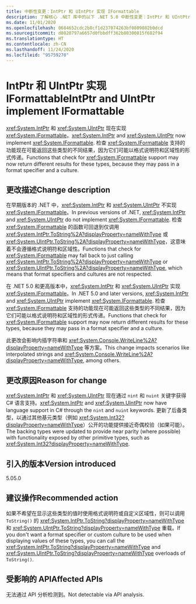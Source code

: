 ```yaml
---
title: 中断性变更：IntPtr 和 UIntPtr 实现 IFormattable
description: 了解核心 .NET 库中的以下 .NET 5.0 中断性变更：IntPtr 和 UIntPtr 现在实现了 IFormattable。
ms.date: 11/01/2020
ms.openlocfilehash: 0684652cdc2b8cf1d237074263bf0809082b0dcd
ms.sourcegitcommit: d8020797a6657d0fbbdff362b80300815f682f94
ms.translationtype: HT
ms.contentlocale: zh-CN
ms.lasthandoff: 11/24/2020
ms.locfileid: "95759270"
---
```

# <a name="intptr-and-uintptr-implement-iformattable"></a><span data-ttu-id="ed938-103">IntPtr 和 UIntPtr 实现 IFormattable</span><span class="sxs-lookup"><span data-stu-id="ed938-103">IntPtr and UIntPtr implement IFormattable</span></span>

<span data-ttu-id="ed938-104"><xref:System.IntPtr> 和 <xref:System.UIntPtr> 现在实现 <xref:System.IFormattable>。</span><span class="sxs-lookup"><span data-stu-id="ed938-104"><xref:System.IntPtr> and <xref:System.UIntPtr> now implement <xref:System.IFormattable>.</span></span> <span data-ttu-id="ed938-105">检查 <xref:System.IFormattable> 支持的功能现在可能返回这些类型的不同结果，因为它们可能以格式说明符和区域性的形式传递。</span><span class="sxs-lookup"><span data-stu-id="ed938-105">Functions that check for <xref:System.IFormattable> support may now return different results for these types, because they may pass in a format specifier and a culture.</span></span>

## <a name="change-description"></a><span data-ttu-id="ed938-106">更改描述</span><span class="sxs-lookup"><span data-stu-id="ed938-106">Change description</span></span>

<span data-ttu-id="ed938-107">在早期版本的 .NET 中，<xref:System.IntPtr> 和 <xref:System.UIntPtr> 不实现 <xref:System.IFormattable>。</span><span class="sxs-lookup"><span data-stu-id="ed938-107">In previous versions of .NET, <xref:System.IntPtr> and <xref:System.UIntPtr> do not implement <xref:System.IFormattable>.</span></span> <span data-ttu-id="ed938-108">检查 <xref:System.IFormattable> 的函数可回退到仅调用 <xref:System.IntPtr.ToString%2A?displayProperty=nameWithType> 或 <xref:System.UIntPtr.ToString%2A?displayProperty=nameWithType>，这意味着不会遵循格式说明符和区域性。</span><span class="sxs-lookup"><span data-stu-id="ed938-108">Functions that check for <xref:System.IFormattable> may fall back to just calling <xref:System.IntPtr.ToString%2A?displayProperty=nameWithType> or <xref:System.UIntPtr.ToString%2A?displayProperty=nameWithType>, which means that format specifiers and cultures are not respected.</span></span>

<span data-ttu-id="ed938-109">在 .NET 5.0 和更高版本中，<xref:System.IntPtr> 和 <xref:System.UIntPtr> 实现 <xref:System.IFormattable>。</span><span class="sxs-lookup"><span data-stu-id="ed938-109">In .NET 5.0 and later versions, <xref:System.IntPtr> and <xref:System.UIntPtr> implement <xref:System.IFormattable>.</span></span> <span data-ttu-id="ed938-110">检查 <xref:System.IFormattable> 支持的功能现在可能返回这些类型的不同结果，因为它们可能以格式说明符和区域性的形式传递。</span><span class="sxs-lookup"><span data-stu-id="ed938-110">Functions that check for <xref:System.IFormattable> support may now return different results for these types, because they may pass in a format specifier and a culture.</span></span>

<span data-ttu-id="ed938-111">此更改会影响内插字符串和 <xref:System.Console.WriteLine%2A?displayProperty=nameWithType> 等方案。</span><span class="sxs-lookup"><span data-stu-id="ed938-111">This change impacts scenarios like interpolated strings and <xref:System.Console.WriteLine%2A?displayProperty=nameWithType>, among others.</span></span>

## <a name="reason-for-change"></a><span data-ttu-id="ed938-112">更改原因</span><span class="sxs-lookup"><span data-stu-id="ed938-112">Reason for change</span></span>

<span data-ttu-id="ed938-113"><xref:System.IntPtr> 和 <xref:System.UIntPtr> 现在通过 `nint` 和 `nuint` 关键字获得 C# 语言支持。</span><span class="sxs-lookup"><span data-stu-id="ed938-113"><xref:System.IntPtr> and <xref:System.UIntPtr> now have language support in C# through the `nint` and `nuint` keywords.</span></span> <span data-ttu-id="ed938-114">更新了后备类型，以通过其他基元类型（例如 <xref:System.Int32?displayProperty=nameWithType>）公开的功能提供接近奇偶校验（如果可能）。</span><span class="sxs-lookup"><span data-stu-id="ed938-114">The backing types were updated to provide near parity (where possible) with functionality exposed by other primitive types, such as <xref:System.Int32?displayProperty=nameWithType>.</span></span>

## <a name="version-introduced"></a><span data-ttu-id="ed938-115">引入的版本</span><span class="sxs-lookup"><span data-stu-id="ed938-115">Version introduced</span></span>

<span data-ttu-id="ed938-116">5.0</span><span class="sxs-lookup"><span data-stu-id="ed938-116">5.0</span></span>

## <a name="recommended-action"></a><span data-ttu-id="ed938-117">建议操作</span><span class="sxs-lookup"><span data-stu-id="ed938-117">Recommended action</span></span>

<span data-ttu-id="ed938-118">如果不希望在显示这些类型的值时使用格式说明符或自定义区域性，则可以调用 `ToString()` 的 <xref:System.IntPtr.ToString?displayProperty=nameWithType> 和 <xref:System.UIntPtr.ToString?displayProperty=nameWithType> 重载。</span><span class="sxs-lookup"><span data-stu-id="ed938-118">If you don't want a format specifier or custom culture to be used when displaying values of these types, you can call the <xref:System.IntPtr.ToString?displayProperty=nameWithType> and <xref:System.UIntPtr.ToString?displayProperty=nameWithType> overloads of `ToString()`.</span></span>

## <a name="affected-apis"></a><span data-ttu-id="ed938-119">受影响的 API</span><span class="sxs-lookup"><span data-stu-id="ed938-119">Affected APIs</span></span>

<span data-ttu-id="ed938-120">无法通过 API 分析检测到。</span><span class="sxs-lookup"><span data-stu-id="ed938-120">Not detectable via API analysis.</span></span>

<!--

### Category

Core .NET libraries

### Affected APIs

Not detectable via API analysis.

-->
